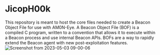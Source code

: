 # JicopH00k
This repository is meant to host the core files needed to create a Beacon Object File for use with AM0N-Eye. A Beacon Object File (BOF) is a compiled C program, written to a convention that allows it to execute within a Beacon process and use internal Beacon APIs. 
BOFs are a way to rapidly extend the Beacon agent with new post-exploitation features.
![Screenshot from 2023-05-03 09-00-06](https://user-images.githubusercontent.com/121706460/235923541-3d8edaf1-7bbb-401b-802a-559f10da1d5b.png)
